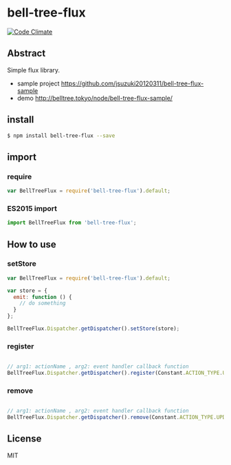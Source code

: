 # bell-tree-flux

[![Code Climate](https://codeclimate.com/github/jsuzuki20120311/bell-tree-flux/badges/gpa.svg)](https://codeclimate.com/github/jsuzuki20120311/bell-tree-flux)


## Abstract

Simple flux library.

* sample project https://github.com/jsuzuki20120311/bell-tree-flux-sample
* demo http://belltree.tokyo/node/bell-tree-flux-sample/


## install

```sh
$ npm install bell-tree-flux --save
```

## import

### require

```javascript
var BellTreeFlux = require('bell-tree-flux').default;
```

### ES2015 import

```javascript
import BellTreeFlux from 'bell-tree-flux';
```


## How to use

### setStore

```javascript
var BellTreeFlux = require('bell-tree-flux').default;

var store = {
  emit: function () {
    // do something
  }
};

BellTreeFlux.Dispatcher.getDispatcher().setStore(store);
```


### register

```javascript

// arg1: actionName , arg2: event handler callback function
BellTreeFlux.Dispatcher.getDispatcher().register(Constant.ACTION_TYPE.UPDATE_TODO, this.onUpdate);

```


### remove

```javascript

// arg1: actionName , arg2: event handler callback function
BellTreeFlux.Dispatcher.getDispatcher().remove(Constant.ACTION_TYPE.UPDATE_TODO, this.onUpdate);

```


## License

MIT
